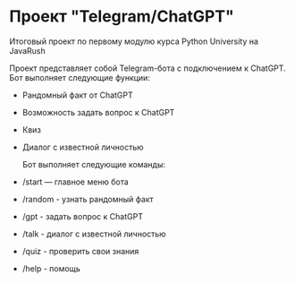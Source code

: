 # Проект "Telegram/ChatGPT"
Итоговый проект по первому модулю курса Python University на JavaRush

Проект представляет собой Telegram-бота с подключением к ChatGPT.
Бот выполняет следующие функции:
- Рандомный факт от ChatGPT
- Возможность задать вопрос к ChatGPT
- Квиз
- Диалог с известной личностью

  Бот выполняет следующие команды:
- /start — главное меню бота
- /random - узнать рандомный факт 
- /gpt - задать вопрос к ChatGPT 
- /talk - диалог с известной личностью 
- /quiz - проверить свои знания
- /help - помощь

  
